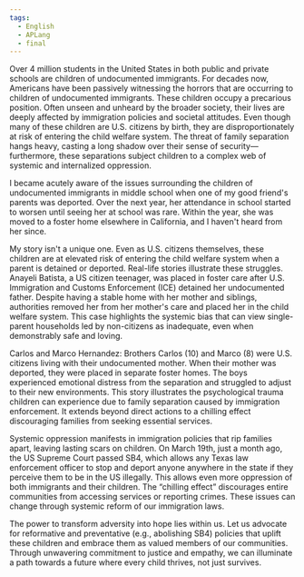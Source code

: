 ```yaml
---
tags:
  - English
  - APLang
  - final
---
```



Over 4 million students in the United States in both public and private schools are children of undocumented immigrants. For decades now, Americans have been passively witnessing the horrors that are occurring to children of undocumented immigrants. These children occupy a precarious position. Often unseen and unheard by the broader society, their lives are deeply affected by immigration policies and societal attitudes. Even though many of these children are U.S. citizens by birth, they are disproportionately at risk of entering the child welfare system. The threat of family separation hangs heavy, casting a long shadow over their sense of security—furthermore, these separations subject children to a complex web of systemic and internalized oppression.

I became acutely aware of the issues surrounding the children of undocumented immigrants in middle school when one of my good friend's parents was deported. Over the next year, her attendance in school started to worsen until seeing her at school was rare. Within the year, she was moved to a foster home elsewhere in California, and I haven't heard from her since.

My story isn't a unique one. Even as U.S. citizens themselves, these children are at elevated risk of entering the child welfare system when a parent is detained or deported. Real-life stories illustrate these struggles. Anayeli Batista, a US citizen teenager, was placed in foster care after U.S. Immigration and Customs Enforcement (ICE) detained her undocumented father. Despite having a stable home with her mother and siblings, authorities removed her from her mother's care and placed her in the child welfare system. This case highlights the systemic bias that can view single-parent households led by non-citizens as inadequate, even when demonstrably safe and loving.

Carlos and Marco Hernandez: Brothers Carlos (10) and Marco (8) were U.S. citizens living with their undocumented mother. When their mother was deported, they were placed in separate foster homes. The boys experienced emotional distress from the separation and struggled to adjust to their new environments. This story illustrates the psychological trauma children can experience due to family separation caused by immigration enforcement. It extends beyond direct actions to a chilling effect discouraging families from seeking essential services.

Systemic oppression manifests in immigration policies that rip families apart, leaving lasting scars on children. On March 19th, just a month ago, the US Supreme Court passed SB4, which allows any Texas law enforcement officer to stop and deport anyone anywhere in the state if they perceive them to be in the US illegally. This allows even more oppression of both immigrants and their children. The “chilling effect” discourages entire communities from accessing services or reporting crimes. These issues can change through systemic reform of our immigration laws.

The power to transform adversity into hope lies within us. Let us advocate for reformative and preventative (e.g., abolishing SB4) policies that uplift these children and embrace them as valued members of our communities. Through unwavering commitment to justice and empathy, we can illuminate a path towards a future where every child thrives, not just survives.
